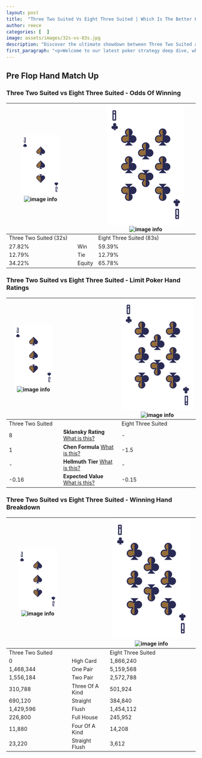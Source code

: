 ```yaml
---
layout: post
title:  "Three Two Suited Vs Eight Three Suited | Which Is The Better Hand In Poker? A Complete Guide"
author: reece
categories: [  ]
image: assets/images/32s-vs-83s.jpg
description: "Discover the ultimate showdown between Three Two Suited and Eight Three Suited in poker! Uncover the odds, strategies, and scenarios where one hand triumphs over the other. Get ready to up your poker game with this thrilling analysis."
first_paragraph: "<p>Welcome to our latest poker strategy deep dive, where we're pitting two distinct hands against each other in a high-stakes showdown: Three Two Suited vs Eight Three Suited.</p><p>In the dynamic world of poker, every decision counts, and knowing which hand holds the upper hand is key to your success at the table.</p><p>In this article, we'll dissect these two hands, explore the scenarios where one dominates the other, and equip you with the knowledge to make strategic choices that can tip the odds in your favor.</p><p>Get ready to unravel the intriguing dynamics of these poker hands and elevate your game to new heights.</p>"
---
```




[comment]: # (sp0)

## Pre Flop Hand Match Up

<div class="table hand-ratings" markdown="1"> 



### Three Two Suited vs Eight Three Suited - Odds Of Winning


    
| ![image info](assets/images/hand1/3.png) ![image info](assets/images/hand1/2s.png) |  | ![image info](assets/images/hand2/8.png) ![image info](assets/images/hand2/3s.png) |
| -------- | -------- | -------- |
| Three Two Suited (32s) |  | Eight Three Suited (83s) |
| 27.82% | Win | 59.39% |
| 12.79% | Tie | 12.79% |
| 34.22% | Equity | 65.78% |




[comment]: # (sp1)



### Three Two Suited vs Eight Three Suited - Limit Poker Hand Ratings


    
| ![image info](assets/images/hand1/3.png) ![image info](assets/images/hand1/2s.png) |  | ![image info](assets/images/hand2/8.png) ![image info](assets/images/hand2/3s.png) |
| -------- | -------- | -------- |
| Three Two Suited |  | Eight Three Suited |
| 8 | **Sklansky Rating** [What is this?](/sklansky-rating-explained) | - |
| 1 | **Chen Formula** [What is this?](/chen-formula-explained) | -1.5 |
| - | **Hellmuth Tier** [What is this?](/Hellmuth-tier-explained) | - |
| -0.16 | **Expected Value** [What is this?](/expected-value-explained) | -0.15 |




[comment]: # (sp2)



### Three Two Suited vs Eight Three Suited - Winning Hand Breakdown


    
| ![image info](assets/images/hand1/3.png) ![image info](assets/images/hand1/2s.png) |  | ![image info](assets/images/hand2/8.png) ![image info](assets/images/hand2/3s.png) |
| -------- | -------- | -------- |
| Three Two Suited |  | Eight Three Suited |
| 0 | High Card | 1,866,240 |
| 1,468,344 | One Pair | 5,159,568 |
| 1,556,184 | Two Pair | 2,572,788 |
| 310,788 | Three Of A Kind | 501,924 |
| 690,120 | Straight | 384,840 |
| 1,429,596 | Flush | 1,454,112 |
| 226,800 | Full House | 245,952 |
| 11,880 | Four Of A Kind | 14,208 |
| 23,220 | Straight Flush | 3,612 |




[comment]: # (sp3)



</div>

[comment]: # (sp4)



[comment]: # (sp5)

